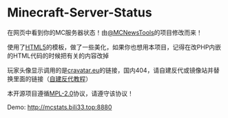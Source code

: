 # Minecraft-Server-Status
在网页中看到你的MC服务器状态！由[@MCNewsTools](https://github.com/MCNewsTools/webpage-minecraft-server-status)的项目修改而来！

使用了[HTML5](https://html5up.net/)的模板，做了一些美化，如果你也想用本项目，记得在改PHP内嵌的HTML代码的时候把有关的内容改掉

玩家头像显示调用的是[cravatar.eu](cravatar.eu)的链接，国内404，请自建反代或镜像站并替换里面的链接（[自建反代教程](https://bili33.top/2019/10/25/CloudFlare-Workers-Section1/)）

本开源项目遵循[MPL-2.0](https://github.com/GamerNoTitle/Minecraft-Server-Status/blob/master/LICENSE)协议，请遵守该协议！

Demo: http://mcstats.bili33.top:8880

